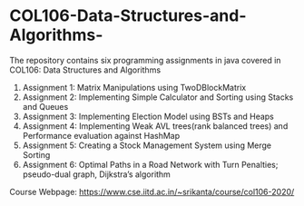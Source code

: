 # COL106-Data-Structures-and-Algorithms-
The repository contains six programming assignments in java covered in COL106: Data Structures and Algorithms
1) Assignment 1: Matrix Manipulations using TwoDBlockMatrix
2) Assignment 2: Implementing Simple Calculator and Sorting using Stacks and Queues
3) Assignment 3: Implementing Election Model using BSTs and Heaps
4) Assignment 4: Implementing Weak AVL trees(rank balanced trees) and Performance evaluation against HashMap
5) Assignment 5: Creating a Stock Management System using Merge Sorting
6) Assignment 6: Optimal Paths in a Road Network with Turn Penalties; pseudo-dual graph, Dijkstra’s algorithm

Course Webpage: https://www.cse.iitd.ac.in/~srikanta/course/col106-2020/

